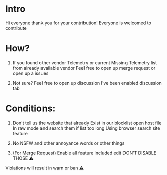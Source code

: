 # Intro

Hi everyone thank you for your contribution!
Everyone is welcomed to contribute

# How?
1. If you found other vendor Telemetry or current
Missing Telemetry list from already available vendor
Feel free to open up merge request or open up a issues

2. Not sure?
Feel free to open up discussion
I've been enabled discussion tab 

# Conditions:
1. Don't tell us the website that already
Exist in our blocklist open host file
In raw mode and search them if list too long
Using browser search site feature

2. No NSFW and other annoyance words or other things

3. (For Merge Request) Enable all feature included edit DON'T DISABLE THOSE ⚠️

Violations will result in warn or ban ⚠️
